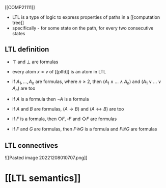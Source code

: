 [[COMP21111]]

- LTL is a type of logic to express properties of paths in a [[computation tree]]
- specifically - for some state on the path, for every two consecutive states

## LTL definition
- $\top$ and $\bot$ are formulas
- every atom $x = v$ of [[plfd]] is an atom in LTL
- if $A_1,...,A_n$ are formulas, where $n \geq 2$, then $(A_1\land ... \land A_n)$ and $(A_1\lor ... \lor A_n)$ are too
- if $A$ is a formula then $\neg A$ is a formula
- if $A$ and $B$ are formulas, $(A\rightarrow B)$ and $(A\leftrightarrow B)$ are too

- if $F$ is a formula, then $\bigcirc F$, $\square F$ and $\Diamond F$  are formulas
- if $F$ and $G$ are formulas, then $F  \mathcal{U}  G$  is a formula and $F\mathcal R G$ are formulas

## LTL connectives
![[Pasted image 20221208010707.png]]

# [[LTL semantics]]